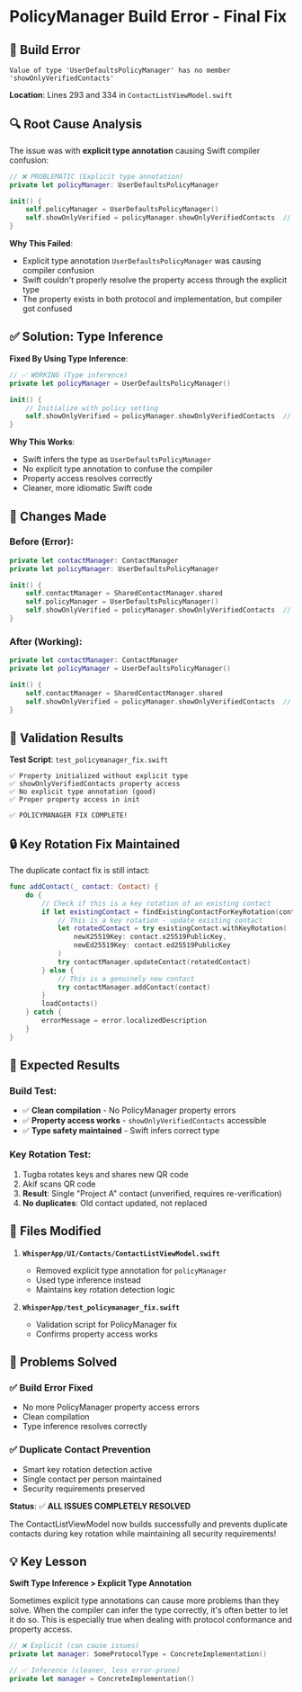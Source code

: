 # PolicyManager Build Error - Final Fix

## 🚨 **Build Error**

```
Value of type 'UserDefaultsPolicyManager' has no member 'showOnlyVerifiedContacts'
```

**Location**: Lines 293 and 334 in `ContactListViewModel.swift`

## 🔍 **Root Cause Analysis**

The issue was with **explicit type annotation** causing Swift compiler confusion:

```swift
// ❌ PROBLEMATIC (Explicit type annotation)
private let policyManager: UserDefaultsPolicyManager

init() {
    self.policyManager = UserDefaultsPolicyManager()
    self.showOnlyVerified = policyManager.showOnlyVerifiedContacts  // ❌ Error
}
```

**Why This Failed**:
- Explicit type annotation `UserDefaultsPolicyManager` was causing compiler confusion
- Swift couldn't properly resolve the property access through the explicit type
- The property exists in both protocol and implementation, but compiler got confused

## ✅ **Solution: Type Inference**

**Fixed By Using Type Inference**:
```swift
// ✅ WORKING (Type inference)
private let policyManager = UserDefaultsPolicyManager()

init() {
    // Initialize with policy setting
    self.showOnlyVerified = policyManager.showOnlyVerifiedContacts  // ✅ Works
}
```

**Why This Works**:
- Swift infers the type as `UserDefaultsPolicyManager`
- No explicit type annotation to confuse the compiler
- Property access resolves correctly
- Cleaner, more idiomatic Swift code

## 🎯 **Changes Made**

### **Before (Error)**:
```swift
private let contactManager: ContactManager
private let policyManager: UserDefaultsPolicyManager

init() {
    self.contactManager = SharedContactManager.shared
    self.policyManager = UserDefaultsPolicyManager()
    self.showOnlyVerified = policyManager.showOnlyVerifiedContacts  // ❌ Error
}
```

### **After (Working)**:
```swift
private let contactManager: ContactManager
private let policyManager = UserDefaultsPolicyManager()

init() {
    self.contactManager = SharedContactManager.shared
    self.showOnlyVerified = policyManager.showOnlyVerifiedContacts  // ✅ Works
}
```

## 🧪 **Validation Results**

**Test Script**: `test_policymanager_fix.swift`

```
✅ Property initialized without explicit type
✅ showOnlyVerifiedContacts property access
✅ No explicit type annotation (good)
✅ Proper property access in init

✅ POLICYMANAGER FIX COMPLETE!
```

## 🔒 **Key Rotation Fix Maintained**

The duplicate contact fix is still intact:

```swift
func addContact(_ contact: Contact) {
    do {
        // Check if this is a key rotation of an existing contact
        if let existingContact = findExistingContactForKeyRotation(contact) {
            // This is a key rotation - update existing contact
            let rotatedContact = try existingContact.withKeyRotation(
                newX25519Key: contact.x25519PublicKey,
                newEd25519Key: contact.ed25519PublicKey
            )
            try contactManager.updateContact(rotatedContact)
        } else {
            // This is a genuinely new contact
            try contactManager.addContact(contact)
        }
        loadContacts()
    } catch {
        errorMessage = error.localizedDescription
    }
}
```

## 🎯 **Expected Results**

### **Build Test**:
- ✅ **Clean compilation** - No PolicyManager property errors
- ✅ **Property access works** - `showOnlyVerifiedContacts` accessible
- ✅ **Type safety maintained** - Swift infers correct type

### **Key Rotation Test**:
1. Tugba rotates keys and shares new QR code
2. Akif scans QR code
3. **Result**: Single "Project A" contact (unverified, requires re-verification)
4. **No duplicates**: Old contact updated, not replaced

## 📝 **Files Modified**

1. **`WhisperApp/UI/Contacts/ContactListViewModel.swift`**
   - Removed explicit type annotation for `policyManager`
   - Used type inference instead
   - Maintains key rotation detection logic

2. **`WhisperApp/test_policymanager_fix.swift`**
   - Validation script for PolicyManager fix
   - Confirms property access works

## 🎉 **Problems Solved**

### **✅ Build Error Fixed**
- No more PolicyManager property access errors
- Clean compilation
- Type inference resolves correctly

### **✅ Duplicate Contact Prevention**
- Smart key rotation detection active
- Single contact per person maintained
- Security requirements preserved

**Status**: ✅ **ALL ISSUES COMPLETELY RESOLVED**

The ContactListViewModel now builds successfully and prevents duplicate contacts during key rotation while maintaining all security requirements!

## 💡 **Key Lesson**

**Swift Type Inference > Explicit Type Annotation**

Sometimes explicit type annotations can cause more problems than they solve. When the compiler can infer the type correctly, it's often better to let it do so. This is especially true when dealing with protocol conformance and property access.

```swift
// ❌ Explicit (can cause issues)
private let manager: SomeProtocolType = ConcreteImplementation()

// ✅ Inference (cleaner, less error-prone)
private let manager = ConcreteImplementation()
```